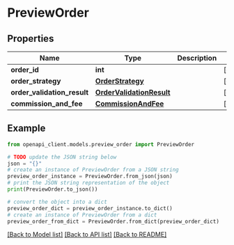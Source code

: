 # PreviewOrder


## Properties

Name | Type | Description | Notes
------------ | ------------- | ------------- | -------------
**order_id** | **int** |  | [optional] 
**order_strategy** | [**OrderStrategy**](OrderStrategy.md) |  | [optional] 
**order_validation_result** | [**OrderValidationResult**](OrderValidationResult.md) |  | [optional] 
**commission_and_fee** | [**CommissionAndFee**](CommissionAndFee.md) |  | [optional] 

## Example

```python
from openapi_client.models.preview_order import PreviewOrder

# TODO update the JSON string below
json = "{}"
# create an instance of PreviewOrder from a JSON string
preview_order_instance = PreviewOrder.from_json(json)
# print the JSON string representation of the object
print(PreviewOrder.to_json())

# convert the object into a dict
preview_order_dict = preview_order_instance.to_dict()
# create an instance of PreviewOrder from a dict
preview_order_from_dict = PreviewOrder.from_dict(preview_order_dict)
```
[[Back to Model list]](../README.md#documentation-for-models) [[Back to API list]](../README.md#documentation-for-api-endpoints) [[Back to README]](../README.md)


